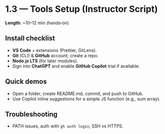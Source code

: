 # 1.3 — Tools Setup (Instructor Script)

**Length:** ~10–12 min (hands‑on)

## Install checklist
- **VS Code** + extensions (Prettier, GitLens).  
- **Git** (CLI) & **GitHub** account; create a repo.  
- **Node.js LTS** (for later modules).  
- Sign into **ChatGPT** and enable **GitHub Copilot** trial if available.

## Quick demos
- Open a folder, create README.md, commit, and push to GitHub.
- Use Copilot inline suggestions for a simple JS function (e.g., sum array).

## Troubleshooting
- PATH issues, auth with `gh auth login`, SSH vs HTTPS.
